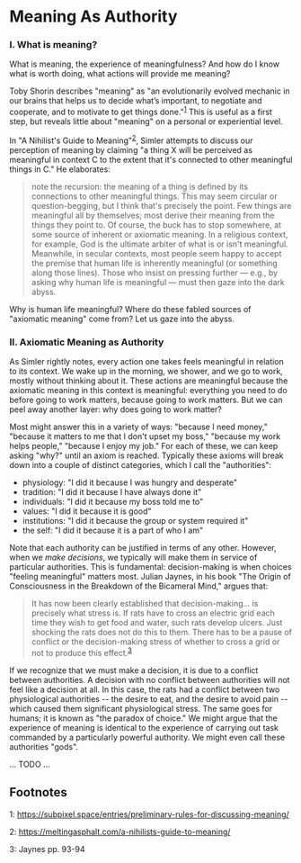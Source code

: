 # Meaning As Authority

### I. What is meaning?

What is meaning, the experience of meaningfulness? And how do I know what is worth doing, what actions will provide me meaning?

Toby Shorin describes "meaning" as "an evolutionarily evolved mechanic in our brains that helps us to decide what’s important, to negotiate and cooperate, and to motivate to get things done."<sup>[1](#1)</sup> This is useful as a first step, but reveals little about "meaning" on a personal or experiential level.

In "A Nihilist's Guide to Meaning"<sup>[2](#2)</sup>, Simler attempts to discuss our perception of meaning by claiming "a thing X will be perceived as meaningful in context C to the extent that it's connected to other meaningful things in C." He elaborates:

> note the recursion: the meaning of a thing is defined by its connections to other meaningful things. This may seem circular or question-begging, but I think that's precisely the point. Few things are meaningful all by themselves; most derive their meaning from the things they point to. Of course, the buck has to stop somewhere, at some source of inherent or axiomatic meaning. In a religious context, for example, God is the ultimate arbiter of what is or isn't meaningful. Meanwhile, in secular contexts, most people seem happy to accept the premise that human life is inherently meaningful (or something along those lines). Those who insist on pressing further — e.g., by asking why human life is meaningful — must then gaze into the dark abyss.

Why is human life meaningful? Where do these fabled sources of "axiomatic meaning" come from? Let us gaze into the abyss.

### II. Axiomatic Meaning as Authority

As Simler rightly notes, every action one takes feels meaningful in relation to its context. We wake up in the morning, we shower, and we go to work, mostly without thinking about it. These actions are meaningful because the axiomatic meaning in this context is meaningful: everything you need to do before going to work matters, because going to work matters. But we can peel away another layer: why does going to work matter?

Most might answer this in a variety of ways: "because I need money," "because it matters to me that I don't upset my boss," "because my work helps people," "because I enjoy my job." For each of these, we can keep asking "why?" until an axiom is reached. Typically these axioms will break down into a couple of distinct categories, which I call the "authorities":

* physiology: "I did it because I was hungry and desperate"
* tradition: "I did it because I have always done it"
* individuals: "I did it because my boss told me to"
* values: "I did it because it is good"
* institutions: "I did it because the group or system required it"
* the self: "I did it because it is a part of who I am"

Note that each authority can be justified in terms of any other. However, when we _make decisions_, we typically will make them in service of particular authorities. This is fundamental: decision-making is when choices "feeling meaningful" matters most. Julian Jaynes, in his book "The Origin of Consciousness in the Breakdown of the Bicameral Mind," argues that:

> It has now been clearly established that decision-making... is precisely what stress is. If rats have to cross an electric grid each time they wish to get food and water, such rats develop ulcers. Just shocking the rats does not do this to them. There has to be a pause of conflict or the decision-making stress of whether to cross a grid or not to produce this effect.<sup>[3](#3)</sup>

If we recognize that we must make a decision, it is due to a conflict between authorities. A decision with no conflict between authorities will not feel like a decision at all. In this case, the rats had a conflict between two physiological authorities -- the desire to eat, and the desire to avoid pain -- which caused them significant physiological stress. The same goes for humans; it is known as "the paradox of choice." We might argue that the experience of meaning is identical to the experience of carrying out task commanded by a particularly powerful authority. We might even call these authorities "gods".

... TODO ...

## Footnotes

<a name="1">1</a>: https://subpixel.space/entries/preliminary-rules-for-discussing-meaning/

<a name="2">2</a>: https://meltingasphalt.com/a-nihilists-guide-to-meaning/

<a name="3">3</a>: Jaynes pp. 93-94
